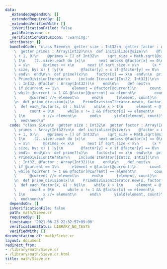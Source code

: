 ```yaml
---
data:
  _extendedDependsOn: []
  _extendedRequiredBy: []
  _extendedVerifiedWith: []
  _isVerificationFailed: false
  _pathExtension: cr
  _verificationStatusIcon: ':warning:'
  attributes: {}
  bundledCode: "class Sieve\n  getter size : Int32\n  getter factor : Array(Int32)\n\
    \  getter primes : Array(Int32)\n\n  def initialize(@size)\n    @factor = Array(Int32).new(@size\
    \ + 1, 0)\n    @primes = [] of Int32\n    sqrt_size = Math.sqrt(@size).to_i +\
    \ 1\n    (2..size).each do |x|\n      next unless @factor[x] == 0\n      @factor[x]\
    \ = x\n      @primes << x\n      next if sqrt_size < x\n      (x * x).step(to:\
    \ size, by: x) { |y|\n        @factor[y] = x if @factor[y] == 0\n      }\n   \
    \ end\n  end\n\n  def prime?(x)\n    factor[x] == x\n  end\n\n  private class\
    \ PrimeDivisionIterator\n    include Iterator({Int32, Int32})\n\n    def initialize(@current\
    \ : Int32, @factor : Array(Int32))\n    end\n\n    def next\n      return stop\
    \ if @current == 1\n      element = @factor[@current]\n      count = 0\n     \
    \ while @current != 1 && @factor[@current] == element\n        count += 1\n  \
    \      @current //= element\n      end\n      {element, count}\n    end\n  end\n\
    \n  def prime_division(x)\n    PrimeDivisionIterator.new(x, factor)\n  end\n\n\
    \  def each_factor(x, &) : Nil\n    while x > 1\n      element = @factor[x]\n\
    \      count = 0\n      while x != 1 && @factor[x] == element\n        count +=\
    \ 1\n        x //= element\n      end\n      yield(element, count)\n    end\n\
    \  end\nend\n"
  code: "class Sieve\n  getter size : Int32\n  getter factor : Array(Int32)\n  getter\
    \ primes : Array(Int32)\n\n  def initialize(@size)\n    @factor = Array(Int32).new(@size\
    \ + 1, 0)\n    @primes = [] of Int32\n    sqrt_size = Math.sqrt(@size).to_i +\
    \ 1\n    (2..size).each do |x|\n      next unless @factor[x] == 0\n      @factor[x]\
    \ = x\n      @primes << x\n      next if sqrt_size < x\n      (x * x).step(to:\
    \ size, by: x) { |y|\n        @factor[y] = x if @factor[y] == 0\n      }\n   \
    \ end\n  end\n\n  def prime?(x)\n    factor[x] == x\n  end\n\n  private class\
    \ PrimeDivisionIterator\n    include Iterator({Int32, Int32})\n\n    def initialize(@current\
    \ : Int32, @factor : Array(Int32))\n    end\n\n    def next\n      return stop\
    \ if @current == 1\n      element = @factor[@current]\n      count = 0\n     \
    \ while @current != 1 && @factor[@current] == element\n        count += 1\n  \
    \      @current //= element\n      end\n      {element, count}\n    end\n  end\n\
    \n  def prime_division(x)\n    PrimeDivisionIterator.new(x, factor)\n  end\n\n\
    \  def each_factor(x, &) : Nil\n    while x > 1\n      element = @factor[x]\n\
    \      count = 0\n      while x != 1 && @factor[x] == element\n        count +=\
    \ 1\n        x //= element\n      end\n      yield(element, count)\n    end\n\
    \  end\nend\n"
  dependsOn: []
  isVerificationFile: false
  path: math/Sieve.cr
  requiredBy: []
  timestamp: '2021-06-23 22:32:57+09:00'
  verificationStatus: LIBRARY_NO_TESTS
  verifiedWith: []
documentation_of: math/Sieve.cr
layout: document
redirect_from:
- /library/math/Sieve.cr
- /library/math/Sieve.cr.html
title: math/Sieve.cr
---
```

